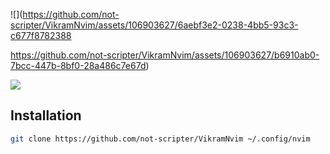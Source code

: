 ![](https://github.com/not-scripter/VikramNvim/assets/106903627/6aebf3e2-0238-4bb5-93c3-c677f8782388

https://github.com/not-scripter/VikramNvim/assets/106903627/b6910ab0-7bcc-447b-8bf0-28a486c7e67d)

![](https://github.com/not-scripter/VikramNvim/assets/106903627/b6910ab0-7bcc-447b-8bf0-28a486c7e67d)

## Installation

```bash
git clone https://github.com/not-scripter/VikramNvim ~/.config/nvim
```
